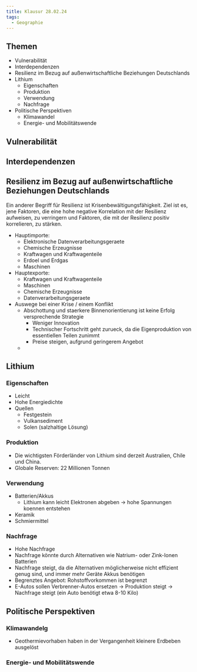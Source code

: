 ```yaml
---
title: Klausur 28.02.24
tags:
  - Geographie
---
```


## Themen

- Vulnerabilität
- Interdependenzen
- Resilienz im Bezug auf außenwirtschaftliche Beziehungen Deutschlands
- Lithium
	- Eigenschaften
	- Produktion
	- Verwendung
	- Nachfrage
- Politische Perspektiven
	- Klimawandel
	- Energie- und Mobilitätswende

## Vulnerabilität

## Interdependenzen

## Resilienz im Bezug auf außenwirtschaftliche Beziehungen Deutschlands

Ein anderer Begriff für Resilienz ist Krisenbewältigungsfähigkeit.
Ziel ist es, jene Faktoren, die eine hohe negative Korrelation mit der Resilienz aufweisen, zu verringern und Faktoren, die mit der Resilienz positiv korrelieren, zu stärken.
- Hauptimporte:
	- Elektronische Datenverarbeitungsgeraete
	- Chemische Erzeugnisse
	- Kraftwagen und Kraftwagenteile
	- Erdoel und Erdgas
	- Maschinen
- Hauptexporte:
	- Kraftwagen und Kraftwagenteile
	- Maschinen
	- Chemische Erzeugnisse
	- Datenverarbeitungsgeraete
- Auswege bei einer Krise / einem Konflikt
	- Abschottung und staerkere Binnenorientierung ist keine Erfolg versprechende Strategie
		- Weniger Innovation
		- Technischer Fortschritt geht zurueck, da die Eigenproduktion von essentiellen Teilen zunimmt
		- Preise steigen, aufgrund geringerem Angebot
	-  

## Lithium

### Eigenschaften

- Leicht
- Hohe Energiedichte
- Quellen
	- Festgestein
	- Vulkansediment
	- Solen (salzhaltige Lösung)

### Produktion

- Die wichtigsten Förderländer von Lithium sind derzeit Australien, Chile und China.
- Globale Reserven: 22 Millionen Tonnen

### Verwendung

- Batterien/Akkus
	- Lithium kann leicht Elektronen abgeben → hohe Spannungen koennen entstehen
- Keramik
- Schmiermittel

### Nachfrage

- Hohe Nachfrage
- Nachfrage könnte durch Alternativen wie Natrium- oder Zink-Ionen Batterien
- Nachfrage steigt, da die Alternativen möglicherweise nicht effizient genug sind, und immer mehr Geräte Akkus benötigen
- Begrenztes Angebot: Rohstoffvorkommen ist begrenzt
- E-Autos sollen Verbrenner-Autos ersetzen → Produktion steigt → Nachfrage steigt (ein Auto benötigt etwa 8-10 Kilo)

## Politische Perspektiven

### Klimawandelg
- Geothermievorhaben haben in der Vergangenheit kleinere Erdbeben ausgelöst

### Energie- und Mobilitätswende
